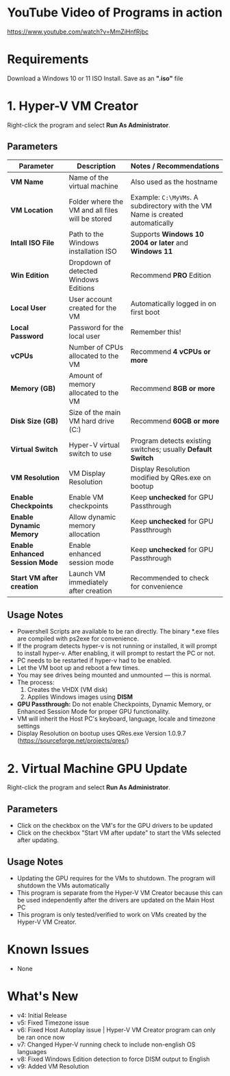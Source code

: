 # YouTube Video of Programs in action
https://www.youtube.com/watch?v=MmZiHnfRjbc
# Requirements
Download a Windows 10 or 11 ISO Install. Save as an **".iso"** file
# 1. Hyper-V VM Creator
Right-click the program and select **Run As Administrator**.
## Parameters
| Parameter | Description | Notes / Recommendations |
|-----------|-------------|------------------------|
| **VM Name** | Name of the virtual machine | Also used as the hostname |
| **VM Location** | Folder where the VM and all files will be stored | Example: `C:\MyVMs`. A subdirectory with the VM Name is created automatically |
| **Intall ISO File** | Path to the Windows installation ISO | Supports **Windows 10 2004 or later** and **Windows 11** |
| **Win Edition** | Dropdown of detected Windows Editions | Recommend **PRO** Edition |
| **Local User** | User account created for the VM | Automatically logged in on first boot |
| **Local Password** | Password for the local user | Remember this! |
| **vCPUs** | Number of CPUs allocated to the VM | Recommend **4 vCPUs or more** |
| **Memory (GB)** | Amount of memory allocated to the VM | Recommend **8GB or more** |
| **Disk Size (GB)** | Size of the main VM hard drive (C:\) | Recommend **60GB or more** |
| **Virtual Switch** | Hyper-V virtual switch to use | Program detects existing switches; usually **Default Switch** |
| **VM Resolution** | VM Display Resolution | Display Resolution modified by QRes.exe on bootup|
| **Enable Checkpoints** | Enable VM checkpoints | Keep **unchecked** for GPU Passthrough |
| **Enable Dynamic Memory** | Allow dynamic memory allocation | Keep **unchecked** for GPU Passthrough |
| **Enable Enhanced Session Mode** | Enable enhanced session mode | Keep **unchecked** for GPU Passthrough |
| **Start VM after creation** | Launch VM immediately after creation | Recommended to check for convenience |
## Usage Notes
- Powershell Scripts are available to be ran directly. The binary *.exe files are compiled with ps2exe for convenience.
- If the program detects hyper-v is not running or installed, it will prompt to install hyper-v.  After enabling, it will prompt to restart the PC or not.
- PC needs to be restarted if hyper-v had to be enabled.
- Let the VM boot up and reboot a few times.  
- You may see drives being mounted and unmounted — this is normal.  
- The process:
  1. Creates the VHDX (VM disk)  
  2. Applies Windows images using **DISM**  
- **GPU Passthrough:** Do not enable Checkpoints, Dynamic Memory, or Enhanced Session Mode for proper GPU functionality.
- VM will inherit the Host PC's keyboard, language, locale and timezone settings
- Display Resolution on bootup uses QRes.exe Version 1.0.9.7 (https://sourceforge.net/projects/qres/)

# 2. Virtual Machine GPU Update
Right-click the program and select **Run As Administrator**.
## Parameters
- Click on the checkbox on the VM's for the GPU drivers to be updated
- Click on the checkbox "Start VM after update" to start the VMs selected after updating.
## Usage Notes
- Updating the GPU requires for the VMs to shutdown.  The program will shutdown the VMs automatically
- This program is separate from the Hyper-V VM Creator because this can be used independently after the drivers are updated on the Main Host PC
- This program is only tested/verified to work on VMs created by the Hyper-V VM Creator.
# Known Issues
- None
# What's New
- v4: Initial Release
- v5: Fixed Timezone issue
- v6: Fixed Host Autoplay issue | Hyper-V VM Creator program can only be ran once now
- v7: Changed Hyper-V running check to include non-english OS languages
- v8: Fixed Windows Edition detection to force DISM output to English
- v9: Added VM Resolution
